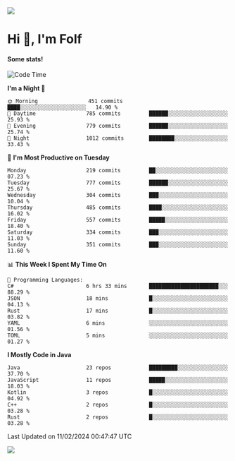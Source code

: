 <img src="https://komarev.com/ghpvc/?username=itsfolf"/>
<h1>Hi 👋, I'm Folf</h1>


#### Some stats!
<!--START_SECTION:waka-->
![Code Time](http://img.shields.io/badge/Code%20Time-2%2C129%20hrs%2041%20mins-blue)

**I'm a Night 🦉** 

```text
🌞 Morning                451 commits         ████░░░░░░░░░░░░░░░░░░░░░   14.90 % 
🌆 Daytime                785 commits         ██████░░░░░░░░░░░░░░░░░░░   25.93 % 
🌃 Evening                779 commits         ██████░░░░░░░░░░░░░░░░░░░   25.74 % 
🌙 Night                  1012 commits        ████████░░░░░░░░░░░░░░░░░   33.43 % 
```
📅 **I'm Most Productive on Tuesday** 

```text
Monday                   219 commits         ██░░░░░░░░░░░░░░░░░░░░░░░   07.23 % 
Tuesday                  777 commits         ██████░░░░░░░░░░░░░░░░░░░   25.67 % 
Wednesday                304 commits         ███░░░░░░░░░░░░░░░░░░░░░░   10.04 % 
Thursday                 485 commits         ████░░░░░░░░░░░░░░░░░░░░░   16.02 % 
Friday                   557 commits         █████░░░░░░░░░░░░░░░░░░░░   18.40 % 
Saturday                 334 commits         ███░░░░░░░░░░░░░░░░░░░░░░   11.03 % 
Sunday                   351 commits         ███░░░░░░░░░░░░░░░░░░░░░░   11.60 % 
```


📊 **This Week I Spent My Time On** 

```text
💬 Programming Languages: 
C#                       6 hrs 33 mins       ██████████████████████░░░   88.29 % 
JSON                     18 mins             █░░░░░░░░░░░░░░░░░░░░░░░░   04.13 % 
Rust                     17 mins             █░░░░░░░░░░░░░░░░░░░░░░░░   03.82 % 
YAML                     6 mins              ░░░░░░░░░░░░░░░░░░░░░░░░░   01.56 % 
TOML                     5 mins              ░░░░░░░░░░░░░░░░░░░░░░░░░   01.27 % 
```

**I Mostly Code in Java** 

```text
Java                     23 repos            █████████░░░░░░░░░░░░░░░░   37.70 % 
JavaScript               11 repos            █████░░░░░░░░░░░░░░░░░░░░   18.03 % 
Kotlin                   3 repos             █░░░░░░░░░░░░░░░░░░░░░░░░   04.92 % 
C++                      2 repos             █░░░░░░░░░░░░░░░░░░░░░░░░   03.28 % 
Rust                     2 repos             █░░░░░░░░░░░░░░░░░░░░░░░░   03.28 % 
```




 Last Updated on 11/02/2024 00:47:47 UTC
<!--END_SECTION:waka-->
<a src="https://discord.com/users/1090088995976925305"><img src="https://lanyard-profile-readme.vercel.app/api/1090088995976925305"/></a></td> 
